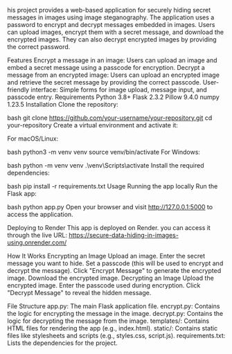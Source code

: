 his project provides a web-based application for securely hiding secret messages in images using image steganography. The application uses a password to encrypt and decrypt messages embedded in images. Users can upload images, encrypt them with a secret message, and download the encrypted images. They can also decrypt encrypted images by providing the correct password.

Features
Encrypt a message in an image: Users can upload an image and embed a secret message using a passcode for encryption.
Decrypt a message from an encrypted image: Users can upload an encrypted image and retrieve the secret message by providing the correct passcode.
User-friendly interface: Simple forms for image upload, message input, and passcode entry.
Requirements
Python 3.8+
Flask 2.3.2
Pillow 9.4.0
numpy 1.23.5
Installation
Clone the repository:

bash
git clone https://github.com/your-username/your-repository.git
cd your-repository
Create a virtual environment and activate it:

For macOS/Linux:

bash
python3 -m venv venv
source venv/bin/activate
For Windows:

bash
python -m venv venv
.\venv\Scripts\activate
Install the required dependencies:

bash
pip install -r requirements.txt
Usage
Running the app locally
Run the Flask app:

bash
python app.py
Open your browser and visit http://127.0.0.1:5000 to access the application.

Deploying to Render
This app is deployed on Render. you can access it through the live URL: https://secure-data-hiding-in-images-using.onrender.com/ 

How It Works
Encrypting an Image
Upload an image.
Enter the secret message you want to hide.
Set a passcode (this will be used to encrypt and decrypt the message).
Click "Encrypt Message" to generate the encrypted image.
Download the encrypted image.
Decrypting an Image
Upload the encrypted image.
Enter the passcode used during encryption.
Click "Decrypt Message" to reveal the hidden message.

File Structure
app.py: The main Flask application file.
encrypt.py: Contains the logic for encrypting the message in the image.
decrypt.py: Contains the logic for decrypting the message from the image.
templates/: Contains HTML files for rendering the app (e.g., index.html).
static/: Contains static files like stylesheets and scripts (e.g., styles.css, script.js).
requirements.txt: Lists the dependencies for the project.
